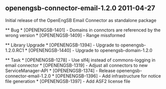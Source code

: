 openengsb-connector-email-1.2.0 2011-04-27
---------------------------------------------------------------------

Initial release of the OpenEngSB Email Connector as standalone package

** Bug
    * [OPENENGSB-1401] - Domains in connctors are referenced by the wrong version
    * [OPENENGSB-1409] - Range missformed

** Library Upgrade
    * [OPENENGSB-1394] - Upgrade to openengsb-1.2.0.RC1
    * [OPENENGSB-1440] - Upgrade to openengsb-domain-1.2.0

** Task
    * [OPENENGSB-1278] - Use slf4j instead of commons-logging in email connector
    * [OPENENGSB-1319] - Adjust all connectors to new ServiceManager-API
    * [OPENENGSB-1374] - Release openengsb-connector-email-1.2.0
    * [OPENENGSB-1396] - Add infrastructure for notice file generation
    * [OPENENGSB-1397] - Add ASF2 license file

